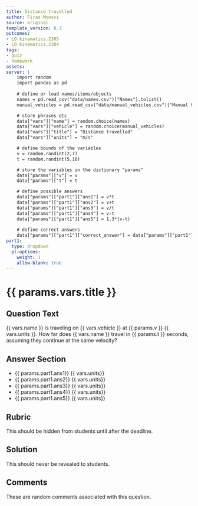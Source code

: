 ```yaml
---
title: Distance travelled
author: Firas Moosvi
source: original
template_version: 0.3
outcomes:
- LO.kinematics.2305
- LO.kinematics.2304
tags:
- quiz
- homework
assets:
server: |
    import random
    import pandas as pd
    
    # define or load names/items/objects
    names = pd.read_csv("data/names.csv")["Names"].tolist()
    manual_vehicles = pd.read_csv("data/manual_vehicles.csv")["Manual Vehicles"].tolist()

    # store phrases etc
    data["vars"]["name"] = random.choice(names)
    data["vars"]["vehicle"] = random.choice(manual_vehicles)
    data["vars"]["title"] = "Distance travelled"
    data["vars"]["units"] = "m/s"

    # define bounds of the variables
    v = random.randint(2,7)
    t = random.randint(5,10)

    # store the variables in the dictionary "params"
    data["params"]["v"] = v
    data["params"]["t"] = t

    # define possible answers
    data["params"]["part1"]["ans1"] = v*t
    data["params"]["part1"]["ans2"] = v+t
    data["params"]["part1"]["ans3"] = v/t
    data["params"]["part1"]["ans4"] = v-t
    data["params"]["part1"]["ans5"] = 1.3*(v-t)
    
    # define correct answers
    data["params"]["part1"]["correct_answer"] = data["params"]["part1"]["ans1"]
part1:
  type: dropdown
  pl-options:
    weight: 1
    allow-blank: true
---
```

# {{ params.vars.title }}

## Question Text

{{ vars.name }} is traveling on {{ vars.vehicle }} at {{ params.v }} {{ vars.units }}.
How far does {{ vars.name }} travel in {{ params.t }} seconds, assuming they continue at the same velocity?

## Answer Section

- {{ params.part1.ans1}} {{ vars.units}} 
- {{ params.part1.ans2}} {{ vars.units}} 
- {{ params.part1.ans3}} {{ vars.units}} 
- {{ params.part1.ans4}} {{ vars.units}} 
- {{ params.part1.ans5}} {{ vars.units}} 

## Rubric

This should be hidden from students until after the deadline.

## Solution

This should never be revealed to students.

## Comments

These are random comments associated with this question.